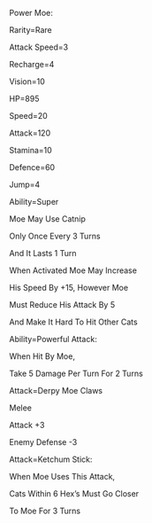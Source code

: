 Power Moe:

Rarity=Rare

Attack Speed=3

Recharge=4

Vision=10

HP=895

Speed=20

Attack=120

Stamina=10

Defence=60

Jump=4

Ability=Super

Moe May Use Catnip

Only Once Every 3 Turns

And It Lasts 1 Turn

When Activated Moe May Increase 

His Speed By +15, However Moe

Must Reduce His Attack By 5 

And Make It Hard To Hit Other Cats

Ability=Powerful Attack:

When Hit By Moe,

Take 5 Damage Per Turn For 2 Turns

Attack=Derpy Moe Claws

Melee

Attack +3

Enemy Defense -3

Attack=Ketchum Stick:

When Moe Uses This Attack,

Cats Within 6 Hex’s Must Go Closer

To Moe For 3 Turns

